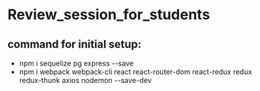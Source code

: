 # Review_session_for_students

## command for initial setup:
- npm i sequelize pg express --save
- npm i webpack webpack-cli react react-router-dom react-redux redux redux-thunk axios nodemon --save-dev 
